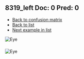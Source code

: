 ## 8319_left Doc: 0 Pred: 0
- [Back to confusion matrix](https://github.com/juliandewit/kaggle_retinopathy/blob/master/matrix.md)
- [Back to list](https://github.com/juliandewit/kaggle_retinopathy/blob/master/lists/00/list.md)
- [Next example in list](https://github.com/juliandewit/kaggle_retinopathy/blob/master/lists/00/83/8320_left.md)

![Eye](https://retinopaty.blob.core.windows.net/size1024/8319_left_0.jpeg)

### 

![Eye]()

